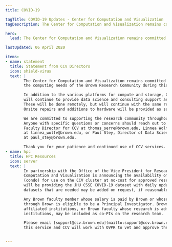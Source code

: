 ```yaml
---
title: COVID-19

tagTitle: COVID-19 Updates - Center for Computation and Visualization
tagDescription: The Center for Computation and Visualization remains committed to supporting the computing needs of the Brown Research Community during this difficult time.

hero:
  lead: The Center for Computation and Visualization remains committed to supporting the computing needs of the Brown Research Community during this difficult time.

lastUpdated: 06 April 2020

items:
- name: statement
  title: Statement from CCV Directors
  icon: shield-virus
  text: |
        The Center for Computation and Visualization remains committed to supporting
        the computing needs of the Brown Research Community during this difficult time.

        In addition to the various platforms for compute and storage, CCV staff
        will continue to provide data science and consulting support as well as office hours and workshops.
        These will be done remotely, but will continue with the same regularity as was provided on campus.
        Onsite repairs and additions to hardware will be provided as safety permits.

        We are committed to supporting the research community throughout this pandemic.
        Anyone with specific questions or concerns should reach out to Thomas Serre,
        Faculty Director for CCV at thomas_serre@brown.edu, Linnea Wolfe, Operating Director for CCV
        at linnea_wolfe@brown.edu, or Paul Stey, Director of Data Science and Scientific Computing
        at paul_stey@brown.edu.

        Thank you for your patience and continued use of CCV services.
- name: hpc
  title: HPC Resources
  icon: server
  text: |
        In partnership with the Office of the Vice President for Research, the Center for
        Computation and Visualization is announcing the availability of HPC compute resources
        (condo) for use on the CCV cluster at no-cost for approved research. In addition, we
        will be providing the JHU CSSE COVID-19 dataset with daily updates. Other public
        datasets that are needed may be added on request, if reasonable.

        Any Brown faculty member whose salary is paid by Brown or whose research is administered
        through Brown is eligible to be a Principal Investigator. Brown faculty employed by 
        affiliated institutions, or Brown faculty whose research is administered through affiliated 
        institutions, may be included as co-PIs on the research team.

        Please email [support@ccv.brown.edu](mailto:support@ccv.brown.edu) to ask for
        this service and CCV will work with OVPR to vet and approve the request.


---
```

